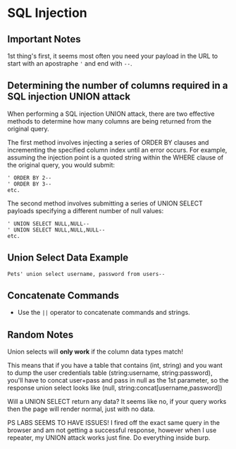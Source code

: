 # SQL Injection

## Important Notes
1st thing's first, it seems most often you need your payload in the URL to start with an apostraphe `'` and end with `--`.

## Determining the number of columns required in a SQL injection UNION attack

When performing a SQL injection UNION attack, there are two effective methods to determine how many columns are being returned from the original query.

The first method involves injecting a series of ORDER BY clauses and incrementing the specified column index until an error occurs. For example, assuming the injection point is a quoted string within the WHERE clause of the original query, you would submit:

```' ORDER BY 1--
' ORDER BY 2--
' ORDER BY 3--
etc. 
```

The second method involves submitting a series of UNION SELECT payloads specifying a different number of null values:

```' UNION SELECT NULL--
' UNION SELECT NULL,NULL--
' UNION SELECT NULL,NULL,NULL--
etc.
```

## Union Select Data Example

```Pets' union select username, password from users--```

## Concatenate Commands
- Use the `||` operator to concatenate commands and strings.

## Random Notes

Union selects will **only work** if the column data types match!

This means that if you have a table that contains (int, string) and you want to dump the user credentials table (string:username, string:password), you'll have to concat user+pass and pass in null as the 1st parameter, so the response union select looks like (null, string:concat[username,password])

Will a UNION SELECT return any data? It seems like no, if your query works then the page will render normal, just with no data.

PS LABS SEEMS TO HAVE ISSUES! I fired off the exact same query in the browser and am not getting a successful response, however when I use repeater, my UNION attack works just fine. Do everything inside burp.
